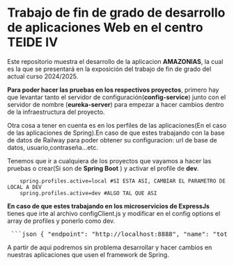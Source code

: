 # Trabajo de fin de grado  de desarrollo de aplicaciones Web en el centro TEIDE IV

Este repositorio muestra el desarrollo de la aplicacion **AMAZONIAS**, la cual es la que se presentará  en la exposición del trabajo de fin de grado del actual curso 2024/2025.

**Para poder hacer las pruebas en los respectivos proyectos**, primero hay que levantar tanto el servidor de configuración(**config-service**) junto con el servidor de nombre (**eureka-server**) para empezar a hacer cambios dentro de la infraestructura del proyecto.

Otra cosa a tener en cuenta es en los perfiles de las aplicaciones(En el caso de las aplicaciones de Spring).En caso de que estes trabajando con la base de datos de Railway para poder obtener su configuracion: url de base de datos, usuario,contraseña...etc.

Tenemos que ir a cualquiera de los proyectos que vayamos a hacer las pruebas o crear(Si son de **Spring Boot** ) y activar el profile de **dev**.
```properties
    spring.profiles.active=local #SI ESTA ASI, CAMBIAR EL PARAMETRO DE LOCAL A DEV
    spring.profiles.active=dev #ALGO TAL QUE ASI
```
**En caso de que estes trabajando en los microservicios de ExpressJs** tienes que irte al archivo configClient.js y modificar en el config options el array de profiles y ponerlo como dev.
<pre> ```json { "endpoint": "http://localhost:8888", "name": "total-order-service", "profiles": ["dev"], "label": "master" } ``` </pre>

A partir de aqui podremos sin problema desarrollar y hacer cambios en nuestras aplicaciones que usen el framework de Spring.